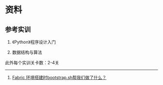 # 资料

## 参考实训

1. 《Python》程序设计入门

2. 数据结构与算法

此外每个实训关卡数：2-4关

---

1. [Fabric 环境搭建时bootstrap.sh帮我们做了什么？](https://www.jianshu.com/p/aa7b20f2bb76)
